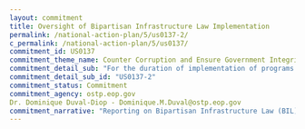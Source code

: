 ```yaml
---
layout: commitment
title: Oversight of Bipartisan Infrastructure Law Implementation
permalink: /national-action-plan/5/us0137-2/
c_permalink: /national-action-plan/5/us0137/
commitment_id: US0137
commitment_theme_name: Counter Corruption and Ensure Government Integrity and Accountability to the Public
commitment_detail_sub: "For the duration of implementation of programs in BIL, the Biden-Harris Administration commits to implementing this guidance by… reporting on awards and subawards;"
commitment_detail_sub_id: "US0137-2"
commitment_status: Commitment
commitment_agency: ostp.eop.gov
Dr. Dominique Duval-Diop - Dominique.M.Duval@ostp.eop.gov
commitment_narrative: "Reporting on Bipartisan Infrastructure Law (BIL) implementation, which includes reporting on awards for a subset of BIL programs and instructions for how members of the public can download the full dataset of all BIL awards via USASpending.gov, can be found at: https://d2d.gsa.gov/report/bipartisan-infrastructure-law-bil-maps-dashboard. The Office of Science and Technology Policy is continuing to explore the completeness and comprehensiveness of subaward data for use in reporting."
---
```


